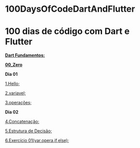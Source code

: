 # 100DaysOfCodeDartAndFlutter

# 100 dias de código com Dart e Flutter

[**Dart Fundamentos:**](https://github.com/ramonabreu-cdev/100DaysOfCodeDartAndFlutter/tree/master/01_FundamentosDart)

[**00_Zero**](https://github.com/ramonabreu-cdev/100DaysOfCodeDartAndFlutter/tree/master/01_FundamentosDart/00_Zero)

**Dia 01**

[1.Hello;](https://github.com/ramonabreu-cdev/100DaysOfCodeDartAndFlutter/blob/master/01_FundamentosDart/00_Zero/01_hello.dart)

[2.variavel;](https://github.com/ramonabreu-cdev/100DaysOfCodeDartAndFlutter/blob/master/01_FundamentosDart/00_Zero/02_variavel.dart)

[3.operações;](https://github.com/ramonabreu-cdev/100DaysOfCodeDartAndFlutter/blob/master/01_FundamentosDart/00_Zero/03_operacoes.dart)

**Dia 02**

[4.Concatenação;](https://github.com/ramonabreu-cdev/100DaysOfCodeDartAndFlutter/blob/master/01_FundamentosDart/00_Zero/04_concatenacao.dart)

[5.Estrutura de Decisão;](https://github.com/ramonabreu-cdev/100DaysOfCodeDartAndFlutter/blob/master/01_FundamentosDart/00_Zero/05_estruDecisao.dart)

[6.Exercício 01(var,opera,if,else);](https://github.com/ramonabreu-cdev/100DaysOfCodeDartAndFlutter/blob/master/01_FundamentosDart/00_Zero/06_exercicio01.dart)

